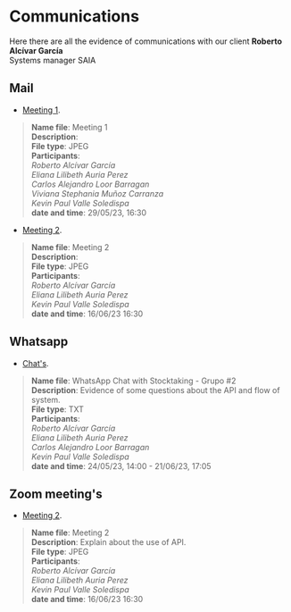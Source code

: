 # Communications  
Here there are all the evidence of communications with our client 
**Roberto Alcívar García**  
Systems manager SAIA  

## Mail  
- [Meeting 1](https://github.com/eauria12/Stocktaking-G2/tree/cliente-servidor/Cliente).  
> **Name file**: Meeting 1  
> **Description**:  
> **File type**: JPEG  
> **Participants**:  
_Roberto Alcívar García_  
_Eliana Lilibeth Auria Perez_  
_Carlos Alejandro Loor Barragan_  
_Viviana Stephania Muñoz Carranza_  
_Kevin Paul Valle Soledispa_  
> **date and time**: 29/05/23, 16:30  
-  [Meeting 2](https://github.com/eauria12/Stocktaking-G2/tree/cliente-servidor/Cliente).  
> **Name file**: Meeting 2  
> **Description**:  
> **File type**: JPEG  
> **Participants**:  
_Roberto Alcívar García_  
_Eliana Lilibeth Auria Perez_  
_Kevin Paul Valle Soledispa_  
> **date and time**: 16/06/23 16:30  

## Whatsapp  
-  [Chat's](https://github.com/eauria12/Stocktaking-G2/tree/cliente-servidor/Cliente).  
> **Name file**: WhatsApp Chat with Stocktaking - Grupo #2  
> **Description**:  Evidence of some questions about the API and flow of system.  
> **File type**: TXT  
> **Participants**:  
_Roberto Alcívar García_  
_Eliana Lilibeth Auria Perez_  
_Carlos Alejandro Loor Barragan_  
_Kevin Paul Valle Soledispa_  
> **date and time**: 24/05/23, 14:00 - 21/06/23, 17:05  

## Zoom meeting's  
-  [Meeting 2](https://github.com/eauria12/Stocktaking-G2/tree/cliente-servidor/Cliente).  
> **Name file**: Meeting 2  
> **Description**:  Explain about the use of API.  
> **File type**: JPEG  
> **Participants**:  
_Roberto Alcívar García_  
_Eliana Lilibeth Auria Perez_  
_Kevin Paul Valle Soledispa_  
> **date and time**: 16/06/23 16:30  